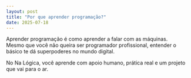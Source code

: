 ```yaml
---
layout: post
title: "Por que aprender programação?"
date: 2025-07-18
---
```


Aprender programação é como aprender a falar com as máquinas.  
Mesmo que você não queira ser programador profissional, entender o básico te dá superpoderes no mundo digital.

No Na Lógica, você aprende com apoio humano, prática real e um projeto que vai para o ar.
